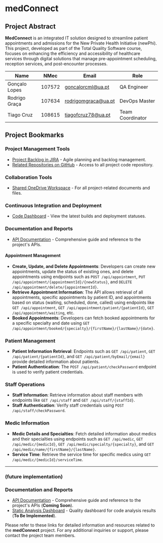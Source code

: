 # medConnect

## Project Abstract
**MedConnect** is an integrated IT solution designed to streamline patient appointments and admissions for the New Private Health Initiative (newPhi). This project, developed as part of the Total Quality Software course, focuses on enhancing the efficiency and accessibility of healthcare services through digital solutions that manage pre-appointment scheduling, reception services, and post-encounter processes.



| Name | NMec | Email | Role |
|------|------|------|------|
| Gonçalo Lopes | 107572 | goncalorcml@ua.pt | QA Engineer |
| Rodrigo Graça | 107634 | rodrigomgraca@ua.pt | DevOps Master |
| Tiago Cruz | 108615 | tiagofcruz78@ua.pt | Team Coordinator |


## Project Bookmarks

### Project Management Tools
- [Project Backlog in JIRA](https://tiagofcruz78.atlassian.net/jira/software/projects/SCRUM/boards/1/backlog) - Agile planning and backlog management.
- [Related Repositories on GitHub](https://github.com/TiagoC18/newPhi) - Access to all project code repository.

### Collaboration Tools
- [Shared OneDrive Workspace](https://uapt33090-my.sharepoint.com/:f:/g/personal/tiagofcruz78_ua_pt/EnM4OJ3Awo1MlxC3y3Ngl4gBxEy2cs4P3P8LqFD5uM0VMQ?e=RpWfc4) - For all project-related documents and files.

### Continuous Integration and Deployment
- [Code Dashboard](https://sonarcloud.io/project/overview?id=TiagoC18_medConnect) - View the latest builds and deployment statuses.


### Documentation and Reports
- [API Documentation](http://localhost:8080/swagger-ui/index.html) - Comprehensive guide and reference to the project's APIs.

#### Appointment Management
- **Create, Update, and Delete Appointments**: Developers can create new appointments, update the status of existing ones, and delete appointments using endpoints such as `POST /api/appointment`, `PUT /api/appointment/{appointmentId}/{newStatus}`, and `DELETE /api/appointment/delete/{appointmentId}`.
- **Retrieve Appointment Information**: The API allows retrieval of all appointments, specific appointments by patient ID, and appointments based on status (waiting, scheduled, done, called) using endpoints like `GET /api/appointment`, `GET /api/appointment/patient/{patientId}`, `GET /api/appointment/waiting`, etc.
- **Booked Appointments**: Developers can fetch booked appointments for a specific specialty and date using `GET /api/appointment/booked/{specialty}/{firstName}/{lastName}/{date}`.


### Patient Management
- **Patient Information Retrieval**: Endpoints such as `GET /api/patient`, `GET /api/patient/{patientId}`, and `GET /api/patient/byEmail/{email}` provide detailed information about patients.
- **Patient Authentication**: The `POST /api/patient/checkPassword` endpoint is used to verify patient credentials.


### Staff Operations
- **Staff Information**: Retrieve information about staff members with endpoints like `GET /api/staff` and `GET /api/staff/{staffId}`.
- **Staff Authentication**: Verify staff credentials using `POST /api/staff/checkPassword`.



### Medic Information
- **Medic Details and Specialties**: Fetch detailed information about medics and their specialties using endpoints such as `GET /api/medic`, `GET /api/medic/{medicId}`, `GET /api/medic/specialty/{specialty}`, and `GET /api/medic/name/{firstName}/{lastName}`.
- **Service Time**: Retrieve the service time for specific medics using `GET /api/medic/{medicId}/serviceTime`.




-------

### (future implementation)
### Documentation and Reports
- [API Documentation](https://your-api-documentation-link.com) - Comprehensive guide and reference to the project's APIs (**Coming Soon**).
- [Static Analysis Dashboard](https://your-sonarqube-dashboard-link.com) - Quality dashboard for code analysis results (**To Be Implemented**).

Please refer to these links for detailed information and resources related to the **medConnect** project. For any additional inquiries or support, please contact the project team members.

